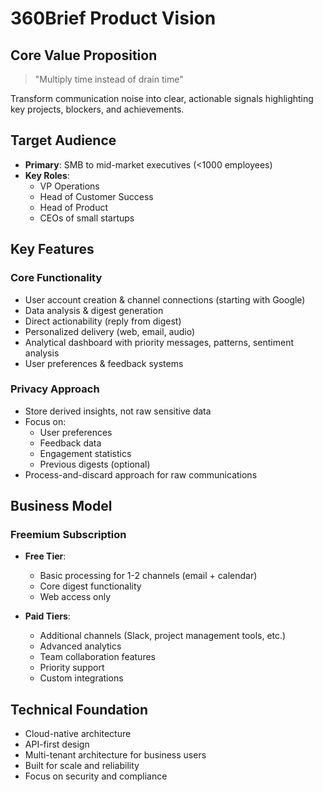 # 360Brief Product Vision

## Core Value Proposition
> "Multiply time instead of drain time"

Transform communication noise into clear, actionable signals highlighting key projects, blockers, and achievements.

## Target Audience
- **Primary**: SMB to mid-market executives (<1000 employees)
- **Key Roles**:
  - VP Operations
  - Head of Customer Success
  - Head of Product
  - CEOs of small startups

## Key Features

### Core Functionality
- User account creation & channel connections (starting with Google)
- Data analysis & digest generation
- Direct actionability (reply from digest)
- Personalized delivery (web, email, audio)
- Analytical dashboard with priority messages, patterns, sentiment analysis
- User preferences & feedback systems

### Privacy Approach
- Store derived insights, not raw sensitive data
- Focus on:
  - User preferences
  - Feedback data
  - Engagement statistics
  - Previous digests (optional)
- Process-and-discard approach for raw communications

## Business Model

### Freemium Subscription
- **Free Tier**:
  - Basic processing for 1-2 channels (email + calendar)
  - Core digest functionality
  - Web access only

- **Paid Tiers**:
  - Additional channels (Slack, project management tools, etc.)
  - Advanced analytics
  - Team collaboration features
  - Priority support
  - Custom integrations

## Technical Foundation
- Cloud-native architecture
- API-first design
- Multi-tenant architecture for business users
- Built for scale and reliability
- Focus on security and compliance

